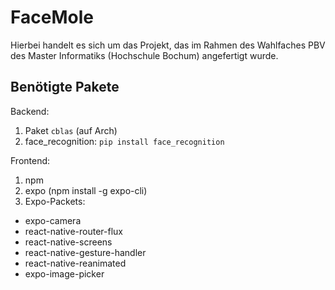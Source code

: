 # FaceMole

Hierbei handelt es sich um das Projekt, das im Rahmen des Wahlfaches PBV des Master Informatiks (Hochschule Bochum) angefertigt wurde.

## Benötigte Pakete

Backend:

1. Paket <code>cblas</code> (auf Arch)
2. face_recognition: <code>pip install face_recognition</code>


Frontend:

1. npm
2. expo (npm install -g expo-cli)
3. Expo-Packets:
* expo-camera
* react-native-router-flux
* react-native-screens
* react-native-gesture-handler
* react-native-reanimated
* expo-image-picker
